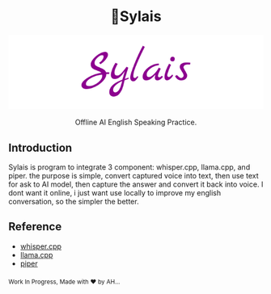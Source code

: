 <h1 align="center">🍉Sylais</h1>
<p align="center">
  <img src="./sylais.svg" />
  <p align="center"> 
     Offline AI English Speaking Practice.
  </p>
</p>

## Introduction

Sylais is program to integrate 3 component: whisper.cpp, llama.cpp, and piper. the purpose is simple, convert captured voice into text, then use text for ask to AI model, then capture the answer and convert it back into voice.
I dont want it online, i just want use locally to improve my english conversation, so the simpler the better.

## Reference 

- [whisper.cpp](https://github.com/ggml-org/whisper.cpp)
- [llama.cpp](https://github.com/ggml-org/llama.cpp)
- [piper](https://github.com/rhasspy/piper)

<sub>Work In Progress, Made with ♥️ by AH...</sub>
